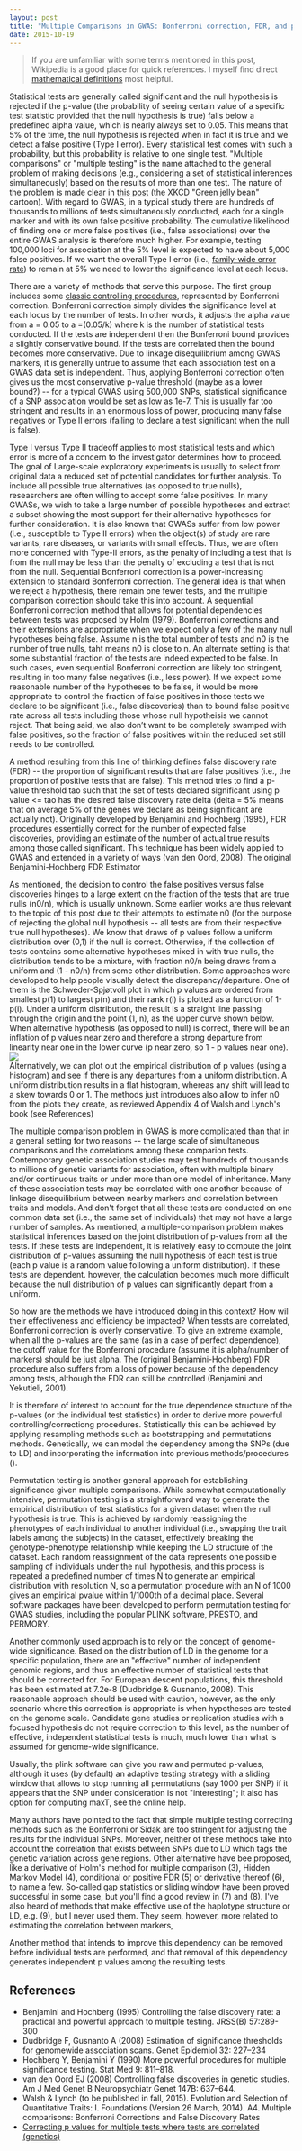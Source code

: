 ```yaml
---
layout: post
title: "Multiple Comparisons in GWAS: Bonferroni correction, FDR, and permutation testing"
date: 2015-10-19
---
```

<blockquote>If you are unfamiliar with some terms mentioned in this post, Wikipedia is a good place for quick references. I myself find direct<a href="https://en.wikipedia.org/wiki/Familywise_error_rate#Classification_of_m_hypothesis_tests"> mathematical definitions</a> most helpful.</blockquote>
Statistical tests are generally called significant and the null hypothesis is rejected if the p-value (the probability of seeing certain value of a specific test statistic provided that the null hypothesis is true) falls below a predefined alpha value, which is nearly always set to 0.05. This means that 5% of the time, the null hypothesis is rejected when in fact it is true and we detect a false positive (Type I error). Every statistical test comes with such a probability, but this probability is relative to one single test. "Multiple comparisons" or "multiple testing" is the name attached to the general problem of making decisions (e.g., considering a set of statistical inferences simultaneously) based on the results of more than one test. The nature of the problem is made clear in <a href="http://stats.stackexchange.com/questions/88065/explain-the-xkcd-jelly-bean-comic-what-makes-it-funny">this post</a> (the XKCD "Green jelly bean" cartoon). With regard to GWAS, in a typical study there are hundreds of thousands to millions of tests simultaneously conducted, each for a single marker and with its own false positive probability. The cumulative likelihood of finding one or more false positives (i.e., false associations) over the entire GWAS analysis is therefore much higher. For example, testing 100,000 loci for association at the 5% level is expected to have about 5,000 false positives. If we want the overall Type I error (i.e., <a href="https://en.wikipedia.org/wiki/Familywise_error_rate#The_FWER">family-wide error rate</a>) to remain at 5% we need to lower the significance level at each locus. 

There are a variety of methods that serve this purpose. The first group includes some <a href="https://en.wikipedia.org/wiki/Familywise_error_rate#Controlling_procedures">classic controlling procedures</a>, represented by Bonferroni correction. Bonferroni correction simply divides the significance level at each locus by the number of tests. In other words, it adjusts the alpha value from a = 0.05 to a =(0.05/k) where k is the number of statistical tests conducted. If the tests are independent then the Bonferroni bound provides a slightly conservative bound. If the tests are correlated then the bound becomes more conservative. Due to linkage disequilibrium among GWAS markers, it is generally untrue to assume that each association test on a GWAS data set is independent. Thus, applying Bonferroni correction often gives us the most conservative p-value threshold (maybe as a lower bound?) -- for a typical GWAS using 500,000 SNPs, statistical significance of a SNP association would be set as low as 1e-7. This is usually far too stringent and results in an enormous loss of power, producing many false negatives or Type II errors (failing to declare a test significant when the null is false).

Type I versus Type II tradeoff applies to most statistical tests and which error is more of a concern to the investigator determines how to proceed. The goal of Large-scale exploratory experiments is usually to select from original data a reduced set of potential candidates for further analysis. To include all possible true alternatives (as opposed to true nulls), reseasrchers are often willing to accept some false positives. In many GWASs, we wish to take a large number of possible hypotheses and extract a subset showing the most support for their alternative hypotheses for further consideration. It is also known that GWASs suffer from low power (i.e., susceptible to Type II errors) when the object(s) of study are rare variants, rare diseases, or variants with small effects. Thus, we are often more concerned with Type-II errors, as the penalty of including a test that is from the null may be less than the penalty of excluding a test that is not from the null. 
Sequential Bonferroni correction is a power-increasing extension to standard Bonferroni correction. The general idea is that when we reject a hypothesis, there remain one fewer tests, and the multiple comparison correction should take this into account. A sequential Bonferroni correction method that allows for potential dependencies between tests was proposed by Holm (1979). Bonferroni corrections and their extensions are appropriate when we expect only a few of the many null hypotheses being false. Assume n is the total number of tests and n0 is the number of true nulls, taht means n0 is close to n. An alternate setting is that some substantial fraction of the tests are indeed expected to be false. In such cases, even sequential Bonferroni correction are likely too stringent, resulting in too many false negatives (i.e., less power). If we expect some reasonable number of the hypotheses to be false, it would be more appropriate to control the fraction of false positives in those tests we declare to be significant (i.e., false discoveries) than to bound false positive rate across all tests including those whose null hypotheisis we cannot reject. That being said, we also don’t want to be completely swamped with false positives, so the fraction of false positives within the reduced set still needs to be controlled. 

A method resulting from this line of thinking defines false discovery rate (FDR) -- the proportion of significant results that are false positives (i.e., the proportion of positive tests that are false). This method tries to find a p-value threshold tao such that the set of tests declared significant using p value <= tao has the desired false discovery rate delta (delta = 5% means that on average 5% of the genes we declare as being significant are actually not). Originally developed by Benjamini and Hochberg (1995), FDR procedures essentially correct for the number of expected false discoveries, providing an estimate of the number of actual true results among those called significant. This technique has been widely applied to GWAS and extended in a variety of ways (van den Oord, 2008). The original Benjamini-Hochberg FDR Estimator

As mentioned, the decision to control the false positives versus false discoveries hinges to a large extent on the fraction of the tests that are true nulls (n0/n), which is usually unknown. Some earlier works are thus relevant to the topic of this post due to their attempts to estimate n0 (for the purpose of rejecting the global null hypothesis -- all tests are from their respective true null hypotheses). We know that draws of p values follow a uniform distribution over (0,1) if the null is correct. Otherwise, if the collection of tests contains some alternative hypotheses mixed in with true nulls, the distribution tends to be a mixture, with fraction n0/n being draws from a uniform and (1 - n0/n) from some other distribution. Some approaches were developed to help people visually detect the discrepancy/departure. One of them is the Schweder-Spjøtvoll plot in which p values are ordered from smallest p(1) to largest p(n) and their rank r(i) is plotted as a function of 1-p(i). Under a uniform distribution, the result is a straight line passing through the origin and the point (1, n), as the upper curve shown below. When alternative hypothesis (as opposed to null) is correct, there will be an inflation of p values near zero and therefore a strong departure from linearity near one in the lower curve (p near zero, so 1 - p values near one).<br/>
<img src="https://cloud.githubusercontent.com/assets/5496192/10640021/e83543e6-77e0-11e5-8eb3-420e8e21d7c0.PNG" /><br/>
Alternatively, we can plot out the empirical distribution of p values (using a histogram) and see if there is any departures from a uniform distribution. A uniform distribution results in a flat histogram, whereas any shift will lead to a skew towards 0 or 1. The methods just introduces also allow to infer n0 from the plots they create, as reviewed Appendix 4 of Walsh and Lynch's book (see References)

The multiple comparison problem in GWAS is more complicated than that in a general setting for two reasons -- the large scale of simultaneous comparisons and the correlations among these comparion tests. Contemporary genetic association studies may test hundreds of thousands to millions of genetic variants for association, often with multiple binary and/or continuous traits or under more than one model of inheritance. Many of these association tests may be correlated with one another because of linkage disequilibrium between nearby markers and correlation between traits and models. And don't forget that all these tests are conducted on one common data set (i.e., the same set of individuals) that may not have a large number of samples. As mentioned, a multiple-comparison problem makes statistical inferences based on the joint distribution of p-values from all the tests. If these tests are independent, it is relatively easy to compute the joint distribution of p-values assuming the null hypothesis of each test is true (each p value is a random value following a uniform distribution). If these tests are dependent. however, the calculation becomes much more difficult because the null distribution of p values can significantly depart from a uniform.

So how are the methods we have introduced doing in this context? How will their effectiveness and efficiency be impacted? When tessts are correlated, Bonferroni correction is overly conservative. To give an extreme example, when all the p-values are the same (as in a case of perfect dependence), the cutoff value for the Bonferroni procedure (assume it is alpha/number of markers) should be just alpha. The (original Benjamini-Hochberg) FDR procedure also suffers from a loss of power because of the dependency among tests, although the FDR can still be controlled (Benjamini and Yekutieli, 2001).


It is therefore of interest to account for the true dependence structure of the p-values (or the individual test statistics) in order to derive more powerful controlling/correctiong procedures. Statistically this can be achieved by applying resampling methods such as bootstrapping and permutations methods. Genetically, we can model the dependency among the SNPs (due to LD) and incorporating the information into previous methods/procedures ().

Permutation testing is another general approach for establishing significance given multiple comparisons. While somewhat computationally intensive, permutation testing is a straightforward way to generate the empirical distribution of test statistics for a given dataset when the null hypothesis is true. This is achieved by randomly reassigning the phenotypes of each individual to another individual (i.e., swapping the trait labels among the subjects) in the dataset, effectively breaking the genotype-phenotype relationship while keeping the LD structure of the dataset. Each random reassignment of the data represents one possible sampling of individuals under the null hypothesis, and this process is repeated a predefined number of times N to generate an empirical distribution with resolution N, so a permutation procedure with an N of 1000 gives an empirical pvalue within 1/1000th of a decimal place. Several software packages have been developed to perform permutation testing for GWAS studies, including the popular PLINK software, PRESTO, and PERMORY.


Another commonly used approach is to rely on the concept of genome-wide significance. Based on the distribution of LD in the genome for a specific population, there are an "effective" number of independent genomic regions, and thus an effective number of statistical tests that should be corrected for. For European descent populations, this threshold has been estimated at 7.2e-8 (Dudbridge & Gusnanto, 2008). This reasonable approach should be used with caution, however, as the only scenario where this correction is appropriate is when hypotheses are tested on the genome scale. Candidate gene studies or replication studies with a focused hypothesis do not require correction to this level, as the number of effective, independent statistical tests is much, much lower than what is assumed for genome-wide significance.

Usually, the plink software can give you raw and permuted p-values, although it uses (by default) an adaptive testing strategy with a sliding window that allows to stop running all permutations (say 1000 per SNP) if it appears that the SNP under consideration is not "interesting"; it also has option for computing maxT, see the online help.

Many authors have pointed to the fact that simple multiple testing correcting methods such as the Bonferroni or Sidak are too stringent for adjusting the results for the individual SNPs. Moreover, neither of these methods take into account the correlation that exists between SNPs due to LD which tags the genetic variation across gene regions. Other alternative have bee proposed, like a derivative of Holm's method for multiple comparison (3), Hidden Markov Model (4), conditional or positive FDR (5) or derivative thereof (6), to name a few. So-called gap statistics or sliding window have been proved successful in some case, but you'll find a good review in (7) and (8). I've also heard of methods that make effective use of the haplotype structure or LD, e.g. (9), but I never used them. They seem, however, more related to estimating the correlation between markers, 

Another method that intends to improve this dependency can be removed before individual tests are performed, and that removal of this dependency generates independent p values among the resulting tests.

<h2>References</h2>
<ul>
<li>Benjamini and Hochberg (1995) Controlling the false discovery rate: a practical and powerful approach to multiple testing. JRSS(B) 57:289-300</li>
<li>Dudbridge F, Gusnanto A (2008) Estimation of significance thresholds for genomewide association scans. Genet Epidemiol 32: 227–234</li>
<li>Hochberg Y, Benjamini Y (1990) More powerful procedures for multiple significance testing. Stat Med 9: 811–818.</li>
<li>van den Oord EJ (2008) Controlling false discoveries in genetic studies. Am J Med Genet B Neuropsychiatr Genet 147B: 637–644.</li>
<li>Walsh & Lynch (to be published in fall, 2015). Evolution and Selection of Quantitative Traits: I. Foundations (Version 26 March, 2014). A4. Multiple comparisons: Bonferroni Corrections and False Discovery Rates</li>
<li><a href="http://stats.stackexchange.com/questions/2819/correcting-p-values-for-multiple-tests-where-tests-are-correlated-genetics">Correcting p values for multiple tests where tests are correlated (genetics)</a></li>
</ul>

